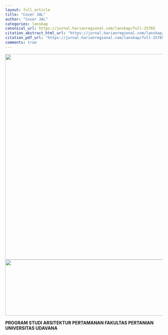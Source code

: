 ```yaml
---
layout: full_article
title: "Cover JAL"
author: "Cover JAL"
categories: lanskap
canonical_url: https://jurnal.harianregional.com/lanskap/full-25765 
citation_abstract_html_url: "https://jurnal.harianregional.com/lanskap/id-25765"
citation_pdf_url: "https://jurnal.harianregional.com/lanskap/full-25765"  
comments: true
---
```


<img src="https://jurnal.harianregional.com/media/25765-1.jpg" alt="" style="width:433pt;height:493pt;"><img src="https://jurnal.harianregional.com/media/25765-2.jpg" alt="" style="width:591pt;height:134pt;">
<p><span class="font0" style="font-weight:bold;">PROGRAM STUDI ARSITEKTUR PERTAMANAN FAKULTAS PERTANIAN UNIVERSITAS UDAVANA</span></p>